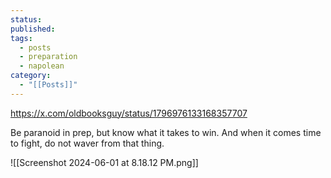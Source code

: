 ```yaml
---
status: 
published: 
tags:
  - posts
  - preparation
  - napolean
category:
  - "[[Posts]]"
---
```

https://x.com/oldbooksguy/status/1796976133168357707

Be paranoid in prep, but know what it takes to win. And when it comes time to fight, do not waver from that thing.


![[Screenshot 2024-06-01 at 8.18.12 PM.png]]